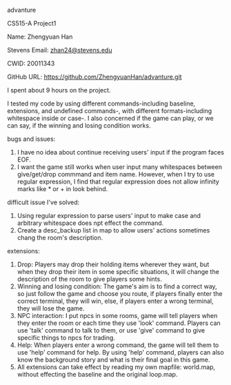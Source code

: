 advanture

CS515-A Project1

Name: Zhengyuan Han

Stevens Email: zhan24@stevens.edu

CWID: 20011343

GitHub URL: https://github.com/ZhengyuanHan/advanture.git

I spent about 9 hours on the project.

I tested my code by using different commands-including baseline, extensions, and undefined commands-, with different formats-including whitespace inside or case-. I also concerned if the game can play, or we can say, if the winning and losing condition works.

bugs and issues:

1. I have no idea about continue receiving users' input if the program faces EOF.
2. I want the game still works when user input many whitespaces between give/get/drop commmand and item name. However, when I try to use regular expression, I find that regular expression does not allow infinity marks like * or + in look behind.

difficult issue I've solved:

1. Using regular expression to parse users' input to make case and arbitrary whitespace does npt effect the command.
2. Create a desc_backup list in map to allow users' actions sometimes chang the room's description.

extensions:

1. Drop: Players may drop their holding items wherever they want, but when they drop their item in some specific situations, it will change the description of the room to give players some hints.
2. Winning and losing condition: The game's aim is to find a correct way, so just follow the game and choose you route, if players finally enter the correct terminal, they will win, else, if players enter a wrong terminal, they will lose the game.
3. NPC interaction: I put npcs in some rooms, game will tell players when they enter the room or each time they use 'look' command. Players can use 'talk' command to talk to them, or use 'give' command to give specific things to npcs for trading.
4. Help: When players enter a wrong command, the game will tell them to use 'help' command for help. By using 'help' command, players can also know the background story and what is their final goal in this game.
5. All extensions can take effect by reading my own mapfile: world.map, without effecting the baseline and the original loop.map.
